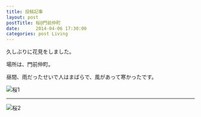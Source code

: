 ```yaml
---
title: 投稿記事
layout: post
postTitle: 桜@門前仲町
date:      2014-04-06 17:30:00
categories: post Living
---
```

久しぶりに花見をしました。

場所は、門前仲町。

昼間、雨だったせいで人はまばらで、風があって寒かったです。

![桜1]({{domain}}/img/2014sakura1.JPG)
- - -
![桜2]({{domain}}/img/2014sakura2.JPG)
